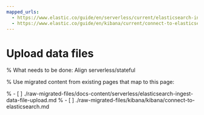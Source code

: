 ```yaml
---
mapped_urls:
  - https://www.elastic.co/guide/en/serverless/current/elasticsearch-ingest-data-file-upload.html
  - https://www.elastic.co/guide/en/kibana/current/connect-to-elasticsearch.html#upload-data-kibana
---
```


# Upload data files

% What needs to be done: Align serverless/stateful

% Use migrated content from existing pages that map to this page:

% - [ ] ./raw-migrated-files/docs-content/serverless/elasticsearch-ingest-data-file-upload.md
% - [ ] ./raw-migrated-files/kibana/kibana/connect-to-elasticsearch.md